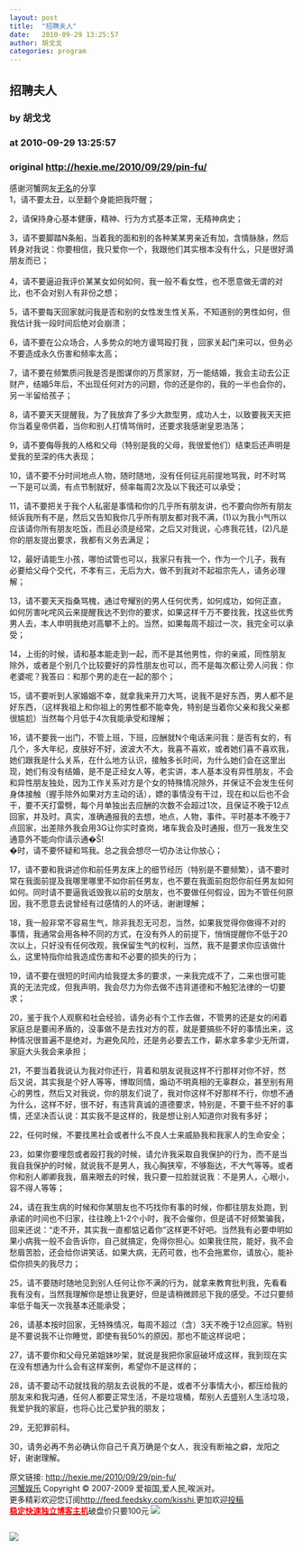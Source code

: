 ```yaml
---
layout: post
title:  "招聘夫人"
date:   2010-09-29 13:25:57
author: 胡戈戈
categories: program
---
```


## 招聘夫人
### by 胡戈戈
### at 2010-09-29 13:25:57
### original <http://hexie.me/2010/09/29/pin-fu/>

<p>感谢河蟹网友<a href="http://www.163.com/">无名</a>的分享<br> 1，请不要太丑，以至翻个身能把我吓醒；</p><p>2，请保持身心基本健康，精神、行为方式基本正常，无精神病史；</p><p>3，请不要脚踏N条船，当着我的面和别的各种某某男亲近有加，含情脉脉，然后转身对我说：你要相信，我只爱你一个，我跟他们其实根本没有什么，只是很好滴朋友而已；<br> <span></span><br> 4，请不要逼迫我评价某某女如何如何，我一般不看女性，也不愿意做无谓的对比，也不会对别人有非份之想；</p><p>5，请不要每天回家就问我是否和别的女性发生性关系，不知道别的男性如何，但我估计我一段时间后绝对会崩溃；</p><p>6，请不要在公众场合，人多势众的地方谩骂殴打我 ，回家关起门来可以，但务必不要造成永久伤害和频率太高；</p><p>7，请不要在频繁质问我是否是图谋你的万贯家财，万一能结婚，我会主动去公正财产，结婚5年后，不出现任何对方的问题，你的还是你的，我的一半也会你的，另一半留给孩子；</p><p>8，请不要天天提醒我，为了我放弃了多少大款型男，成功人士，以致要我天天把你当着皇帝供着，当你和别人打情骂俏时，还要求我感谢皇恩浩荡；</p><p>9，请不要侮辱我的人格和父母（特别是我的父母，我很爱他们）结束后还声明是爱我的至深的伟大表现；</p><p>10，请不要不分时间地点人物，随时随地，没有任何征兆前提地骂我，时不时骂一下是可以滴，有点节制就好，频率每周2次及以下我还可以承受；</p><p>11，请不要把关于我个人私密是事情和你的几乎所有朋友讲，也不要向你所有朋友倾诉我所有不是，然后又告知我你几乎所有朋友都对我不满，(1)以为我小气所以应该请你所有朋友吃饭，而且必须是经常，之后又对我说，心疼我花钱，(2)凡是你的朋友提出要求，我都有义务去满足；</p><p>12，最好请能生小孩，哪怕试管也可以，我家只有我一个，作为一个儿子，我有必要给父母个交代，不孝有三，无后为大，做不到我对不起祖宗先人，请务必理解；</p><p>13，请不要天天指桑骂槐，通过夸耀别的男人任何优秀，如何成功，如何正直，如何厉害叱咤风云来提醒我达不到你的要求，如果这样千万不要找我，找这些优秀男人去，本人申明我绝对高攀不上的。当然，如果每周不超过一次，我完全可以承受；</p><p>14，上街的时候，请和基本能走到一起，而不是其他男性，你的亲戚，同性朋友除外，或者是个别几个比较要好的异性朋友也可以，而不是每次都让旁人问我：你老婆呢？我答曰：和那个男的走在一起的那个；</p><p>15，请不要听到人家婚姻不幸，就拿我来开刀大骂，说我不是好东西，男人都不是好东西，（这样我祖上和你祖上的男性都不能幸免，特别是当着你父亲和我父亲都很尴尬）当然每个月低于4次我能承受和理解；</p><p>16，请不要我一出门，不管上班，下班，应酬就N个电话来问我：是否有女的，有几个，多大年纪，皮肤好不好，波波大不大，我喜不喜欢，或者她们喜不喜欢我，她们跟我是什么关系，在什么地方认识，接触多长时间，为什么她们会在这里出现，她们有没有结婚，是不是正经女人等，老实讲，本人基本没有异性朋友，不会和异性朋友独处，因为工作关系对方是个女的特殊情况除外，并保证不会发生任何身体接触（握手除外如果对方主动的话），嫖的事情没有干过，现在和以后也不会干，要不天打雷劈，每个月单独出去应酬的次数不会超过1次，且保证不晚于12点回家，并及时。真实，准确通报我的去想，地点，人物，事件。平时基本不晚于7点回家，出差除外我会用3G让你实时查岗，堵车我会及时通报，但万一我发生交通意外不能向你请示通�Š!<br> �时，请不要怀疑和骂我。总之我会想尽一切办法让你放心；</p><p>17，请不要和我讲述你和前任男友床上的细节经历（特别是不要频繁），请不要时常在我面前提及我哪里哪里不如你前任男友，也不要在我面前抱怨你前任男友如何如何。同时请不要逼我诋毁我以前的女朋友，也不要做任何假设，因为不管任何原因，我不愿意去说曾经有过感情的人的坏话，谢谢理解；</p><p>18，我一般非常不容易生气，除非我忍无可忍，当然，如果我觉得你做得不对的事情，我通常会用各种不同的方式，在没有外人的前提下，悄悄提醒你不低于20次以上，只好没有任何改观，我保留生气的权利，当然，我不是要求你应该做什么，这里特指你给我造成伤害和不必要的损失的行为；</p><p>19，请不要在很短的时间内给我提太多的要求，一来我完成不了，二来也很可能真的无法完成，但我声明，我会尽力为你去做不违背道德和不触犯法律的一切要求；</p><p>20，鉴于我个人观察和社会经验，请务必有个工作去做，不管男的还是女的闲着家庭总是要闹矛盾的，没事做不是去找对方的茬，就是要搞些不好的事情出来，这种情况很普遍不是绝对，为避免风险，还是务必要去工作，薪水拿多拿少无所谓，家庭大头我会来承担；</p><p>21，不要当着我说认为我对你还行，背着和朋友说我这样不行那样对你不好，然后又说，其实我是个好人等等，博取同情，煽动不明真相的无辜群众，甚至别有用心的男性，然后又对我说，你的朋友们说了，我对你这样不好那样不行，你想不通为什么，这样不好，很不好，有违背真诚的道德要求，特别是，不要干些不好的事情，还坚决否认说：其实我不是这样的，我是想让别人知道你对我有多好；</p><p>22，任何时候，不要找黑社会或者什么不良人士来威胁我和我家人的生命安全；</p><p>23，如果你要埋怨或者殴打我的时候，请允许我采取自我保护的行为，而不是当我自我保护的时候，就说我不是男人，我心胸狭窄，不够豁达，不大气等等。或者你和别人卿卿我我，眉来眼去的时候，我只要一拉脸就说我：不是男人，心眼小，容不得人等等；</p><p>24，请在我生病的时候和你某朋友也不巧找你有事的时候，你都往朋友处跑，到承诺的时间也不归家，往往晚上1-2个小时，我不会催你，但是请不好频繁骗我，回来还说：“走不开，其实我一直都惦记着你”这样更不好吧。当然我有必要申明如果小病我一般不会告诉你，自己就搞定，免得你担心。如果我住院，能好，我不会愁眉苦脸，还会给你讲笑话，如果大病，无药可救，也不会拖累你，请放心，能补偿你损失的我尽力；</p><p>25，请不要随时随地见到别人任何让你不满的行为，就拿来教育批判我，先看看我有没有，当然我理解你是想让我更好，但是请稍微顾忌下我的感受。不过只要频率低于每天一次我基本还能承受；</p><p>26，请基本按时回家，无特殊情况，每周不超过（含）3天不晚于12点回家。特别是不要说我不让你睡觉，即使有我50%的原因，那也不能这样说吧；</p><p>27，请不要你和父母兄弟姐妹吵架，就说是我把你家庭破坏成这样，我到现在实在没有想通为什么会有这样案例，希望你不是这样的；</p><p>28，请不要动不动就找我的朋友去说我的不是，或者不分事情大小，都压给我的朋友来和我沟通，任何人都要正常生活，不是垃圾桶，帮别人去盛别人生活垃圾，我爱护我的家庭，也将心比己爱护我的朋友；</p><p>29，无犯罪前科。</p><p>30，请务必再不务必确认你自己千真万确是个女人，我没有断袖之癖，龙阳之好，谢谢理解。</p><p>原文链接: <a href="http://hexie.me/2010/09/29/pin-fu/">http://hexie.me/2010/09/29/pin-fu/</a> <br> <a href="http://hexie.me/">河蟹娱乐</a> Copyright ©   2007-2009 爱祖国,爱人民,唉派对。<br> 更多精彩欢迎您订阅<a href="http://feed.feedsky.com/kisshi">http://feed.feedsky.com/kisshi</a>,更加欢迎<a href="http://hexie.me/delivery/">投稿</a><br> <a href="http://www.gegehost.com/"><strong><font color="red">稳定快速独立博客主机</font></strong></a>破盘价只要100元 <img src="http://img.tongji.linezing.com/922164/tongji.gif"></p><img src="http://www1.feedsky.com/t1/417961336/kisshi/feedsky/s.gif?r=http://hexie.me/2010/09/29/pin-fu/" border="0" height="0" width="0"><p><a href="http://www1.feedsky.com/r/l/feedsky/kisshi/417961336/art01.html"><img border="0" ismap src="http://www1.feedsky.com/r/i/feedsky/kisshi/417961336/art01.gif"></a></p>